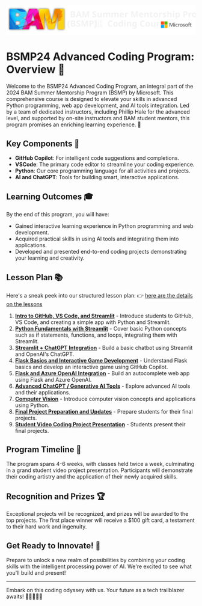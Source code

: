 ![](_media/bsmp_coders_banner_white.svg)

# BSMP24 Advanced Coding Program: Overview 🚀 
   
Welcome to the BSMP24 Advanced Coding Program, an integral part of the 2024 BAM Summer Mentorship Program (BSMP) by Microsoft. This comprehensive course is designed to elevate your skills in advanced Python programming, web app development, and AI tools integration. Led by a team of dedicated instructors, including Phillip Hale for the advanced level, and supported by on-site instructors and BAM student mentors, this program promises an enriching learning experience. 🌟  
   
## Key Components 🔧  
   
- **GitHub Copilot**: For intelligent code suggestions and completions.  
- **VSCode**: The primary code editor to streamline your coding experience.  
- **Python**: Our core programming language for all activities and projects.  
- **AI and ChatGPT**: Tools for building smart, interactive applications.  
   
## Learning Outcomes 🎓  
   
By the end of this program, you will have:  
   
- Gained interactive learning experience in Python programming and web development.  
- Acquired practical skills in using AI tools and integrating them into applications.  
- Developed and presented end-to-end coding projects demonstrating your learning and creativity.  
   
## Lesson Plan 📚  

Here's a sneak peek into our structured lesson plan: 👉 [here are the details on the lessons](/lessons/lesson_summary.md)

1. [**Intro to GitHub, VS Code, and Streamlit**](/lessons/lesson1/lesson1.md) - Introduce students to GitHub, VS Code, and creating a simple app with Python and Streamlit.
2. [**Python Fundamentals with Streamlit**](/lessons/lesson2/lesson2.md) - Cover basic Python concepts such as if statements, functions, and loops, integrating them with Streamlit.
3. [**Streamlit + ChatGPT Integration**](/lessons/lesson3/lesson3.md) - Build a basic chatbot using Streamlit and OpenAI's ChatGPT.
4. [**Flask Basics and Interactive Game Development**](/lessons/lesson4/lesson4_early.md) - Understand Flask basics and develop an interactive game using GitHub Copilot.
5. [**Flask and Azure OpenAI Integration**](/lessons/lesson5/lesson5_early.md) - Build an autocomplete web app using Flask and Azure OpenAI.
6. [**Advanced ChatGPT / Generative AI Tools**](/lessons/lesson6/lesson6_early.md) - Explore advanced AI tools and their applications.
7. [**Computer Vision**](/lessons/lesson7/lesson7_early.md) - Introduce computer vision concepts and applications using Python.
8. [**Final Project Preparation and Updates**](/lessons/student_video_project/README_early.md) - Prepare students for their final projects.
9. [**Student Video Coding Project Presentation**](/lessons/student_video_project/final_projects.md) - Students present their final projects. 

## Program Timeline 📅  
The program spans 4-6 weeks, with classes held twice a week, culminating in a grand student video project presentation. Participants will demonstrate their coding artistry and the application of their newly acquired skills.

## Recognition and Prizes 🏆  
Exceptional projects will be recognized, and prizes will be awarded to the top projects. The first place winner will receive a $100 gift card, a testament to their hard work and ingenuity.  

## Get Ready to Innovate! 🚀  

Prepare to unlock a new realm of possibilities by combining your coding skills with the intelligent processing power of AI. We're excited to see what you'll build and present!  

-----

Embark on this coding odyssey with us. Your future as a tech trailblazer awaits! 🌟👩‍💻👨‍💻
   
